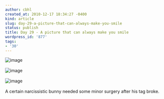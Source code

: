 ```yaml
---
author: cbhl
created_at: 2010-12-17 18:34:27 -0400
kind: article
slug: day-29-a-picture-that-can-always-make-you-smile
status: publish
title: Day 29 - A picture that can always make you smile
wordpress_id: '877'
tags:
- '30'
---
```


![image](http://images.azuresky.ca/blog/wp-content/uploads/2010/12/wpid-IMG_20101211_210919.jpg)\
\
![image](http://images.azuresky.ca/blog/wp-content/uploads/2010/12/wpid-IMG_20101211_210945.jpg)\
\
![image](http://images.azuresky.ca/blog/wp-content/uploads/2010/12/wpid-IMG_20101211_211635.jpg)\
\
A certain narcissistic bunny needed some minor surgery after his tag
broke.
